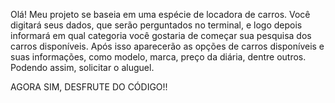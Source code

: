 Olá! Meu projeto se baseia em uma espécie de locadora de carros. Você digitará seus dados, que serão perguntados no terminal, e logo depois informará em qual categoria você gostaria de começar sua pesquisa dos carros disponíveis. Após isso aparecerão as opções de carros disponíveis e suas informações, como modelo, marca, preço da diária, dentre outros. Podendo assim, solicitar o aluguel.

AGORA SIM, DESFRUTE DO CÓDIGO!!
